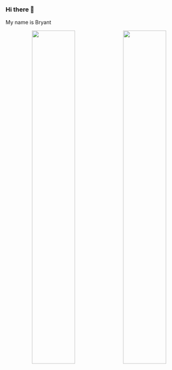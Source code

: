 ### Hi there 👋

My name is Bryant 

<!--
**bjuspi/bjuspi** is a ✨ _special_ ✨ repository because its `README.md` (this file) appears on your GitHub profile.

Here are some ideas to get you started:

- 🔭 I’m currently working on ...
- 🌱 I’m currently learning ...
- 👯 I’m looking to collaborate on ...
- 🤔 I’m looking for help with ...
- 💬 Ask me about ...
- 📫 How to reach me: ...
- 😄 Pronouns: ...
- ⚡ Fun fact: ...
-->

<p align="center">
  <img width="48%" src="https://github-readme-stats.vercel.app/api?username=bjuspi&show_icons=true&theme=tokyonight" />
  <img width="48%" src="https://github-readme-streak-stats.herokuapp.com/?user=bjuspi&theme=tokyonight" />
</p>
